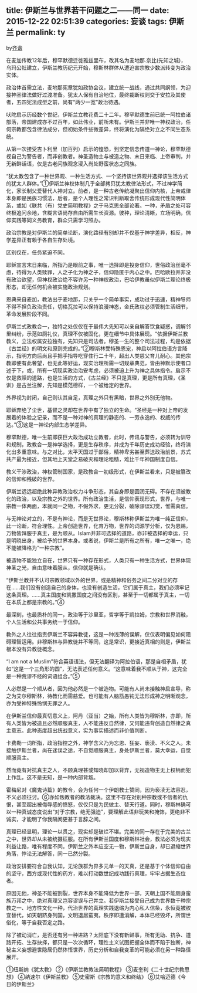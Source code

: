 title: 伊斯兰与世界若干问题之二——同一
date: 2015-12-22 02:51:39
categories: 妄谈
tags: 伊斯兰
permalink: ty
---
by[齐谐](http://caute.net/about/)

在麦加传教12年后，穆罕默德迁徙雅兹里布，改其名为麦地那.奈比(先知之城)，乌玛公社建立，伊斯兰教历纪元开始，穆斯林群体从遭迫害宗教少数派转变为政治实体。

政治体首需立法，麦地那宪章犹如政协会议，建立统一战线，通过共同纲领，为迎接神圣律法做好过渡准备。犹太人保有自治地位，最终裁断权则交于安拉及其使者，五四宪法成型之前，尚有“两少一宽”政治待遇。
<!--more-->

吠陀启示历经数个世纪，伊斯兰立教花费二十二年。穆罕默德生前已统一阿拉伯诸部落，帝国建成亦不过百年，如此伟业，前所未有。伊斯兰并非唯一神权政治，任何宗教都包含律法成分，但初始条件些微差异，终将演化为隔绝对立之不同生态系统。

从第一次接受吉卜利里（加百列）启示的惶恐，到坚定信念传道一神论，穆罕默德视自己为警告者，而非创教者。神圣造物主与被造之物、末日来临、上帝审判，并无新鲜话语，仅是古老闪族观念浸入尚处野蛮状态之同族。

“犹太教包含了一种世界观、一种生活方式、一个坚持该世界观并选择该生活方式的犹太人群体。”①伊斯兰神权体制几乎全部拷贝犹太教律法形式，不过神学简化，家长制父爱替代人神对立。前者，是一种古老传统凝聚出信仰内核，上帝戒律本身即是民族习惯法，后者，是个人理性之常识判断取舍传统形成现代性简明体系，或如《联共（布）党史简明教程》之于马克思全部论著。一种，矛盾之处可容终极追问余地，含糊言语尚存自由所需生长资源。彼种，理论清晰，立场明确，信仰实践等同义务教育，群众只需学习照办。

政治宗教是对伊斯兰的简单论断，演化路径有别却并不仅基于神学差异，相反，神学差异正有赖于各自生存处境。

区别仅在，任务紧迫不同。

耶稣宣言末日来临，所指乃是眼前之事，唯一选择即是投身信仰，世俗政治丝毫不虑，待得为人类赎罪，人之子化为神之子，信仰隐匿于内心之中。巴哈欧拉并非没有政治欲望，但神权政治绝不容许另一种神权政治，巴哈伊教虽似伊斯兰理论终极形态，却无任何机会被实施政治规划。

恩典来自麦加，教法出于麦地那，只关乎一个简单事实，成功过于迅速，精神导师不得不担负政治责任，切格瓦拉可以保持浪漫神态，金氏政权必须管制生活细节，革命发展阶段不同。

伊斯兰式政教合一，独特之处仅仅在于最伟大先知可以亲自解答饮食疑惑，调解邻里纠纷，示范如厕礼仪，真理不仅被固化，更在细节中具体展现。“依据伊斯兰教教义，立法权属安拉独有，先知只是司法者。穆圣一生的整个司法过程，均是依据《古兰经》的明文和原则完成的。”②穆斯林受特殊恩宠，神启以阿拉伯语方言降示，指明方向后尚且手把手指导吃穿住行二十年，超出人类慈父育儿耐心。其他宗教即便有此奢望，也无此等好运，现实治理所需一切规章典范，皆由神默示使者口述于下，或，所有一切现实政治治安考虑，必须被迫上升为神之具体指令。启示不仅是救赎的道路，也是生活的方式，《古兰经》不只是真理，更是所有真理，《圣训》是古兰注解，先知是模范榜样，一个被给定的世界。

外界视为封闭，自己则认其自足，真理之外只有黑暗，世界之外别无他物。

耶稣弃绝了尘世，基督之灵却在世界中有了独立的生命。“圣经是一种对上帝的发展着的体验之记录，而不是一种对神的真理的静态的、一劳永逸的、权威的传达。”③这是一神论内部生态学差异。

穆罕默德，唯一生前即获巨大政治成功立教者，此时，传讯与警告，必须转为训导和规制，政教合一是神学选择，更是生存秩序，并成为千年历史成功经验，终将演化出多重意味。与之对比，太平天国过于鄙俗，精神卑劣甚至葬送政治前景，苏式共产最为接近，但其地上天堂之易破灭和理论粗糙，难比千年神国制度自信。

教义干涉政治，神权管制国家，是政教合一初级形式，在伊斯兰看来，只是被篡改的信仰和残破的世界。

伊斯兰远远超绝此种异教政治权力斗争形态，其自身即是圆润无碍。不存在须被教化的政治，以及宗教之外的世界。所有政治生活，是信仰表现形式，世界，与唯一宗教一体两面，本就同一之物，不假外求，更无分裂，破除谬误幻觉，惟需真信。

与无神论对立的，不是有神论，而是无世界论，穆斯林称伊斯兰为唯一纯正信仰，此一论断，符合理性。上帝创造世界，化育万物，世界的词源学分析，仅为恩赐，万物皆拜服于真主，是为顺从。Islam并非可选择的道路，亦非被选择的幸运，只是明晓出身，被给予的世界本身。或者说，伊斯兰是所有之所有，唯一之唯一，绝不能被降格为“一种宗教”。

被造物不能独立自在，世界只有一种存在形式，人类只有一种生活方式，世界体现神圣之光，自由意味着服从，信仰就是确认。

“伊斯兰教并不认可宗教领域以外的世界，或是精神和俗务之间二分对立的存在……我们没有创造自己的身体，也没有创造生活，它们属于真主，我们必须牢记这条真理。……真主国度和凯撒国度之间没有区别，甚至于一切都属于真主，一切在本质上都是宗教的。”④

最深刻，也最质朴的同一，政治等于沙里亚，哲学等于凯拉姆，宗教和世界消融，个人生活和公共事务统一于信仰。

教外之人往往指责伊斯兰不容异教徒，这是一种浅薄的误解，仅仅表明偏见如何阻碍理智运用。非穆斯林与异教徒并不等同，这是常识，更接近真相的则是，伊斯兰根本没有异教徒概念。

“I am not a Muslim”符合英语语法，但无法翻译为阿拉伯语，那是自相矛盾，犹如“这是一个三角形的圆”，无法表述任何意义。“这意味着我不顺从于神，这完全是一种荒谬不经的词语组合。”⑤

人必然是一个顺从者，因为他必然是一个被造物。可能有人尚未接触神启宣导，称之为艾尔穆斯林，待教化而需慈爱。也可能有人脑筋愚钝无法形成神之明晰观念，亦为受神特殊怜悯无罪之人。

在伊斯兰信仰最真切意义上，阿丹（亚当）之始，所有人类皆为穆斯林，亦即，所有人类皆为被造且必然顺服真主，人不能违反自然律，又何能违背创造自然律之真主意志。此种态度超出统战意义，实为事实描述而非价值判断。

卡费勒一词所指，政治指控之外，神学含义乃为忘恩、狂妄、亵渎、不义之人。未接触伊斯兰者，尚在迷误之途，不自觉顺服真主，身处伊斯兰者，莫大幸运，自觉顺服真主。

然而竟有对抗真主之人，不顾真理甚或知晓却加以背弃，无视造物主无上权柄而犯上作乱，这不是无知，是一种内部背叛。

霍梅尼对《魔鬼诗篇》的教令，会为任何一个伊朗教士赞同，因为亵渎无法容忍，不义必须征讨。⑥亦如叛教者的教法裁决。这里不存在对别种宗教或不信者的仇恨，甚至超出被侮辱感的愤怒，仅仅只是为民做主、替天行道。同时，穆斯林确可以一种真诚态度说出“对于宗教，绝无强迫”，要理解此语非玩笑和掩饰，更绝非不诚实，才能明了你我隔阂更甚于言辞之间。

真理已经显明，理论一以贯之，现实却是破烂不堪。完美的同一存在于完美的古兰之中，世界却从未被统摄征服。在所有伊斯兰国度和穆斯林社会，教法必须为现实利益让路，唯有程度不同。伊斯兰之外本应空无一物，伊斯兰自身，却已退缩世界角落，悖论无法解答，同一已然分裂。

政治安排要符合自我认知，无论族群为界多元单一的天真，还是基于个体信仰自由的坚守，西方或现代性的药方，难以打动数世纪成功践行真理，牢牢占据生态位者。

原因无他，神圣不能被割裂，世界本身不能降低为世界一部，天朝上国不能厕身蛮族万邦之中，绝对真理又岂容谬误与己并立。若伊斯兰接受自己成为世界数千种宗教之一、地方性文化一种，代治世界的真理实践退缩为内心私人信条，永恒竟被权宜替代，如天朝跻身列国，文明退居蛮夷，秩序即遭消解，本体已经毁坏，所谓世俗化，等于自我否定之路。

除了被动消亡，是否还有另一种进路？太阳底下没有新鲜事，所有无助、抗争、道路开拓、生存抉择，都只是一次次循环，理性主义试图把握全体而不陷于独断，神秘主义妄想避世隐居仍然体悟世界，历史分析和自我变革的可能必须在另一种路径展开。

①纽斯纳《犹太教》
②《伊斯兰教教法简明教程》
③麦奎利《二十世纪宗教思想》
④纳速尔《伊斯兰教》
⑤史密斯《宗教的意义和终结》
⑥艾哈迈德《今日的伊斯兰》